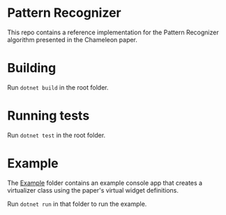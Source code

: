 # Pattern Recognizer
This repo contains a reference implementation for the Pattern Recognizer algorithm
presented in the Chameleon paper.

# Building
Run `dotnet build` in the root folder.

# Running tests
Run `dotnet test` in the root folder.

# Example
The [Example](./paper/Example) folder contains an example console app that
creates a virtualizer class using the paper's virtual widget definitions.

Run `dotnet run` in that folder to run the example.

